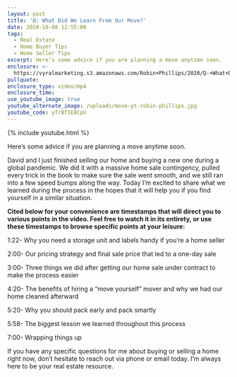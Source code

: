 ```yaml
---
layout: post
title: 'Q: What Did We Learn From Our Move?'
date: 2020-10-08 12:55:00
tags:
  - Real Estate
  - Home Buyer Tips
  - Home Seller Tips
excerpt: Here’s some advice if you are planning a move anytime soon.
enclosure: >-
  https://vyralmarketing.s3.amazonaws.com/Robin+Phillips/2020/Q-+What+Did+We+Learn+From+Our+Move_.mp4
pullquote:
enclosure_type: video/mp4
enclosure_time:
use_youtube_image: true
youtube_alternate_image: /uploads/move-yt-robin-phillips.jpg
youtube_code: yTr8fIE8CpU
---
```


{% include youtube.html %}

Here’s some advice if you are planning a move anytime soon.

David and I just finished selling our home and buying a new one during a global pandemic. We did it with a massive home sale contingency, pulled every trick in the book to make sure the sale went smooth, and we still ran into a few speed bumps along the way. Today I’m excited to share what we learned during the process in the hopes that it will help you if you find yourself in a similar situation.

**Cited below for your convenience are timestamps that will direct you to various points in the video. Feel free to watch it in its entirety, or use these timestamps to browse specific points at your leisure:**

1:22- Why you need a storage unit and labels handy if you’re a home seller

2:00- Our pricing strategy and final sale price that led to a one-day sale

3:00- Three things we did after getting our home sale under contract to make the process easier

4:20- The benefits of hiring a “move yourself” mover and why we had our home cleaned afterward

5:20- Why you should pack early and pack smartly

5:58- The biggest lesson we learned throughout this process

7:00- Wrapping things up

If you have any specific questions for me about buying or selling a home right now, don’t hesitate to reach out via phone or email today. I’m always here to be your real estate resource.